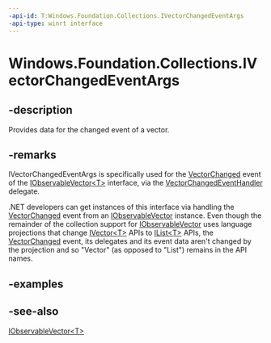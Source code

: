 ```yaml
---
-api-id: T:Windows.Foundation.Collections.IVectorChangedEventArgs
-api-type: winrt interface
---
```


<!-- Interface syntax.
public interface IVectorChangedEventArgs : 
-->

# Windows.Foundation.Collections.IVectorChangedEventArgs

## -description
Provides data for the changed event of a vector.

## -remarks
IVectorChangedEventArgs is specifically used for the [VectorChanged](iobservablevector_1_vectorchanged.md) event of the [IObservableVector&lt;T&gt;](iobservablevector_1.md) interface, via the [VectorChangedEventHandler](vectorchangedeventhandler_1.md) delegate.

.NET developers can get instances of this interface via handling the [VectorChanged](iobservablevector_1_vectorchanged.md) event from an [IObservableVector](iobservablevector_1.md) instance. Even though the remainder of the collection support for [IObservableVector](iobservablevector_1.md) uses language projections that change [IVector&lt;T&gt;](ivector_1.md) APIs to [IList&lt;T&gt;](/dotnet/api/system.collections.generic.ilist-1?view=dotnet-uwp-10.0&preserve-view=true) APIs, the [VectorChanged](iobservablevector_1_vectorchanged.md) event, its delegates and its event data aren't changed by the projection and so "Vector" (as opposed to "List") remains in the API names.

## -examples

## -see-also
[IObservableVector&lt;T&gt;](iobservablevector_1.md)

